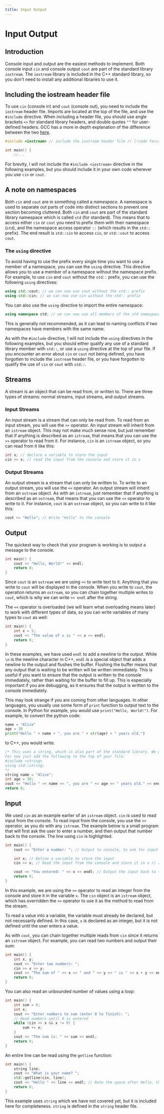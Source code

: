 ```yaml
---
title: Input Output
---
```


# Input Output

## Introduction

Console input and output are the easiest methods to implement. Both console input `cin` and console output `cout` are part of the standard library `iostream`. The `iostream` library is included in the C++ standard library, so you don't need to install any additional libraries to use it.

## Including the iostream header file

To use `cin` (console in) and `cout` (console out), you need to include the `iostream` header file. Imports are located at the top of the file, and use the `#include` directive. When including a header file, you should use angle brackets `<>` for standard library headers, and double quotes `""` for user-defined headers. GCC has a more in depth explanation of the difference between the two [here](https://gcc.gnu.org/onlinedocs/cpp/Search-Path.html).

```cpp
#include <iostream> // include the iostream header file // [!code focus]

int main() {
    //...
```

For brevity, I will not include the `#include <iostream>` directive in the following examples, but you should include it in your own code wherever you use `cin` or `cout`.

## A note on namespaces

Both `cin` and `cout` are in something called a _namespace_. A namespace is used to separate out parts of code into distinct sections to prevent one section becoming cluttered. Both `cin` and `cout` are part of the standard library namespace which is called `std` (for standard). This means that to access either `cin` or `cout` you need to prefix them with their namespace (`std`), and the namespace access operator `::` (which results in the `std::` prefix). The end result is `std::cin` to access `cin`, or `std::cout` to access `cout`.

### The `using` directive

To avoid having to use the prefix every single time you want to use a member of a namespace, you can use the `using` directive. This directive allows you to use a member of a namespace without the namespace prefix. For example, to use `cin` and `cout` without the `std::` prefix, you can use the following `using` directives:

```cpp
using std::cout; // we can now use cout without the std:: prefix
using std::cin; // we can now use cin without the std:: prefix
```

You can also use the `using` directive to import the entire namespace:

```cpp
using namespace std; // we can now use all members of the std namespace without the std:: prefix, such as `cin` and `cout`
```

This is generally not recommended, as it can lead to naming conflicts if two namespaces have members with the same name.

As with the `#include` directive, I will not include the `using` directives in the following examples, but you should either qualify any use of a standard library member with `std::`, or use a `using` directive at the top of your file. If you encounter an error about `cin` or `cout` not being defined, you have forgotten to include the `iostream` header file, or you have forgotten to qualify the use of `cin` or `cout` with `std::`.

## Streams

A stream is an object that can be read from, or written to. There are three types of streams: normal streams, input streams, and output streams.

### Input Streams

An input stream is a stream that can only be read from. To read from an input stream, you will use the `>>` operator. An input stream will inherit from an `istream` object. This may not make much sense now, but just remember that if anything is described as an `istream`, that means that you can use the `>>` operator to read from it. For instance, `cin` is an `istream` object, so you can read from it like this:

```cpp
int x; // declare a variable to store the input
cin >> x; // read the input from the console and store it in x
```

### Output Streams

An output stream is a stream that can only be written to. To write to an output stream, you will use the `<<` operator. An output stream will inherit from an `ostream` object. As with an `istream`, just remember that if anything is described as an `ostream`, that means that you can use the `<<` operator to write to it. For instance, `cout` is an `ostream` object, so you can write to it like this:

```cpp
cout << "Hello"; // Write "Hello" to the console
```

## Output

The quickest way to check that your program is working is to output a message to the console.

```cpp
int main() {
    cout << "Hello, World!" << endl;
    return 0;
}
```

Since `cout` is an `ostream` we are using `<<` to write text to it. Anything that you write to `cout` will be displayed in the console. When you write to `cout`, the operation returns an `ostream`, so you can chain together multiple writes to `cout`, which is why we can write `<< endl` after the string.

The `<<` operator is overloaded (we will learn what overloading means later) to work with different types of data, so you can write variables of many types to `cout` as well:

```cpp
int main() {
    int x = 5;
    cout << "The value of x is " << x << endl;
    return 0;
}
```

In these examples, we have used `endl` to add a newline to the output. While `\n` is the newline character in C++, `endl` is a special object that adds a newline to the output and flushes the buffer. Flushing the buffer means that any output that is waiting to be written will be written immediately. This is useful if you want to ensure that the output is written to the console immediately, rather than waiting for the buffer to fill up. This is especially important if you are debugging, as it ensures that the output is written to the console immediately.

This may look strange if you are coming from other languages. In other languages, you usually use some form of `print` function to output text to the console. In Python for example, you would use `print("Hello, World!")`. For example, to convert the python code:

```py
name = "Alice"
age = 30
print("Hello " + name + ", you are " + str(age) + " years old.")
```

to C++, you would write:

```cpp
/* This uses a string, which is also part of the standard library. We will cover this later.
For now just add the following to the top of your file:
#include <string>
using std::string;
*/
string name = "Alice";
int age = 30;
cout << "Hello " << name << ", you are " << age << " years old." << endl;
return 0;
```

## Input

We used `cin` as an example earlier of an `istream` object. `cin` is used to read input from the console. To read input from the console, you use the `>>` operator, as you do with any `istream`. The example below is a small program that will first ask the user to enter a number, and then output that number back to the console. The line using `cin` is highlighted.

```cpp
int main() {
    cout << "Enter a number: "; // Output to console, to ask for input

    int x; // Define a variable to store the input
    cin >> x; // Read the input from the console and store it in x // [!code highlight]

    cout << "You entered: " << x << endl; // Output the input back to the console
    return 0;
}
```

In this example, we are using the `>>` operator to read an integer from the console and store it in the variable `x`. The `cin` object is an `istream` object, which has overridden the `>>` operator to use it as the method to read from the stream.

To read a value into a variable, the variable must already be declared, but not necessarily defined. In this case, `x` is declared as an integer, but it is not defined until the user enters a value.

As with `cout`, you can chain together multiple reads from `cin` since it returns an `istream` object. For example, you can read two numbers and output their sum:

```cpp
int main() {
    int x, y;
    cout << "Enter two numbers: ";
    cin >> x >> y;
    cout << "The sum of " << x << " and " << y << " is " << x + y << endl;
    return 0;
}
```

You can also read an unbounded number of values using a loop:

```cpp
int main() {
    int sum = 0;
    int x;
    cout << "Enter numbers to sum (enter 0 to finish): ";
    // Read numbers until 0 is entered
    while (cin >> x && x != 0) {
        sum += x;
    }
    cout << "The sum is: " << sum << endl;
    return 0;
}
```

An entire line can be read using the `getline` function:

```cpp
int main() {
    string line;
    cout << "What is your name? ";
    std::getline(cin, line);
    cout << "Hello " << line << endl; // Note the space after Hello, this is to separate the name from the rest of the output. Chaining << does not add spaces.
    return 0;
}
```

This example uses `string` which we have not covered yet, but it is included here for completeness. `string` is defined in the `string` header file.
